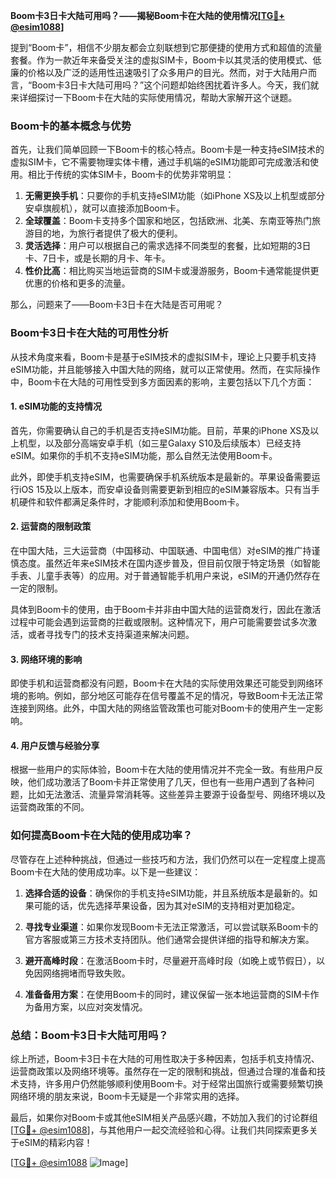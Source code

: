 **Boom卡3日卡大陆可用吗？——揭秘Boom卡在大陆的使用情况[[TG💪+ @esim1088](https://t.me/s/esim1088)]**

提到“Boom卡”，相信不少朋友都会立刻联想到它那便捷的使用方式和超值的流量套餐。作为一款近年来备受关注的虚拟SIM卡，Boom卡以其灵活的使用模式、低廉的价格以及广泛的适用性迅速吸引了众多用户的目光。然而，对于大陆用户而言，“Boom卡3日卡大陆可用吗？”这个问题却始终困扰着许多人。今天，我们就来详细探讨一下Boom卡在大陆的实际使用情况，帮助大家解开这个谜题。

### Boom卡的基本概念与优势

首先，让我们简单回顾一下Boom卡的核心特点。Boom卡是一种支持eSIM技术的虚拟SIM卡，它不需要物理实体卡槽，通过手机端的eSIM功能即可完成激活和使用。相比于传统的实体SIM卡，Boom卡的优势非常明显：

1. **无需更换手机**：只要你的手机支持eSIM功能（如iPhone XS及以上机型或部分安卓旗舰机），就可以直接添加Boom卡。
2. **全球覆盖**：Boom卡支持多个国家和地区，包括欧洲、北美、东南亚等热门旅游目的地，为旅行者提供了极大的便利。
3. **灵活选择**：用户可以根据自己的需求选择不同类型的套餐，比如短期的3日卡、7日卡，或是长期的月卡、年卡。
4. **性价比高**：相比购买当地运营商的SIM卡或漫游服务，Boom卡通常能提供更优惠的价格和更多的流量。

那么，问题来了——Boom卡3日卡在大陆是否可用呢？

### Boom卡3日卡在大陆的可用性分析

从技术角度来看，Boom卡是基于eSIM技术的虚拟SIM卡，理论上只要手机支持eSIM功能，并且能够接入中国大陆的网络，就可以正常使用。然而，在实际操作中，Boom卡在大陆的可用性受到多方面因素的影响，主要包括以下几个方面：

#### 1. eSIM功能的支持情况

首先，你需要确认自己的手机是否支持eSIM功能。目前，苹果的iPhone XS及以上机型，以及部分高端安卓手机（如三星Galaxy S10及后续版本）已经支持eSIM。如果你的手机不支持eSIM功能，那么自然无法使用Boom卡。

此外，即使手机支持eSIM，也需要确保手机系统版本是最新的。苹果设备需要运行iOS 15及以上版本，而安卓设备则需要更新到相应的eSIM兼容版本。只有当手机硬件和软件都满足条件时，才能顺利添加和使用Boom卡。

#### 2. 运营商的限制政策

在中国大陆，三大运营商（中国移动、中国联通、中国电信）对eSIM的推广持谨慎态度。虽然近年来eSIM技术在国内逐步普及，但目前仅限于特定场景（如智能手表、儿童手表等）的应用。对于普通智能手机用户来说，eSIM的开通仍然存在一定的限制。

具体到Boom卡的使用，由于Boom卡并非由中国大陆的运营商发行，因此在激活过程中可能会遇到运营商的拦截或限制。这种情况下，用户可能需要尝试多次激活，或者寻找专门的技术支持渠道来解决问题。

#### 3. 网络环境的影响

即使手机和运营商都没有问题，Boom卡在大陆的实际使用效果还可能受到网络环境的影响。例如，部分地区可能存在信号覆盖不足的情况，导致Boom卡无法正常连接到网络。此外，中国大陆的网络监管政策也可能对Boom卡的使用产生一定影响。

#### 4. 用户反馈与经验分享

根据一些用户的实际体验，Boom卡在大陆的使用情况并不完全一致。有些用户反映，他们成功激活了Boom卡并正常使用了几天，但也有一些用户遇到了各种问题，比如无法激活、流量异常消耗等。这些差异主要源于设备型号、网络环境以及运营商政策的不同。

### 如何提高Boom卡在大陆的使用成功率？

尽管存在上述种种挑战，但通过一些技巧和方法，我们仍然可以在一定程度上提高Boom卡在大陆的使用成功率。以下是一些建议：

1. **选择合适的设备**：确保你的手机支持eSIM功能，并且系统版本是最新的。如果可能的话，优先选择苹果设备，因为其对eSIM的支持相对更加稳定。
   
2. **寻找专业渠道**：如果你发现Boom卡无法正常激活，可以尝试联系Boom卡的官方客服或第三方技术支持团队。他们通常会提供详细的指导和解决方案。

3. **避开高峰时段**：在激活Boom卡时，尽量避开高峰时段（如晚上或节假日），以免因网络拥堵而导致失败。

4. **准备备用方案**：在使用Boom卡的同时，建议保留一张本地运营商的SIM卡作为备用方案，以应对突发情况。

### 总结：Boom卡3日卡大陆可用吗？

综上所述，Boom卡3日卡在大陆的可用性取决于多种因素，包括手机支持情况、运营商政策以及网络环境等。虽然存在一定的限制和挑战，但通过合理的准备和技术支持，许多用户仍然能够顺利使用Boom卡。对于经常出国旅行或需要频繁切换网络环境的朋友来说，Boom卡无疑是一个非常实用的选择。

最后，如果你对Boom卡或其他eSIM相关产品感兴趣，不妨加入我们的讨论群组[[TG💪+ @esim1088](https://t.me/s/esim1088)]，与其他用户一起交流经验和心得。让我们共同探索更多关于eSIM的精彩内容！

[[TG💪+ @esim1088](https://t.me/s/esim1088) ![Image](https://i.postimg.cc/4NQfJmqS/Snipaste-2025-05-13-00-14-12.png)]